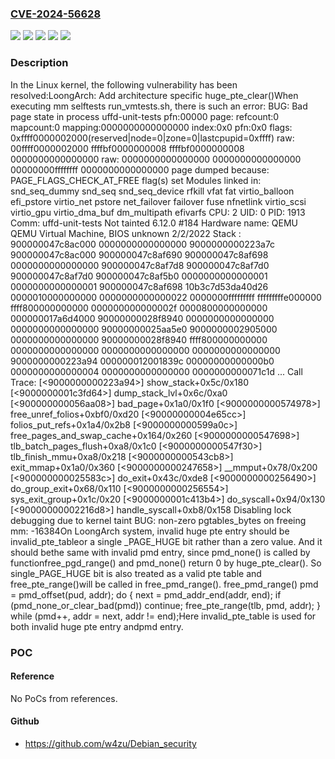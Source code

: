 ### [CVE-2024-56628](https://cve.mitre.org/cgi-bin/cvename.cgi?name=CVE-2024-56628)
![](https://img.shields.io/static/v1?label=Product&message=Linux&color=blue)
![](https://img.shields.io/static/v1?label=Version&message=&color=brightgreen)
![](https://img.shields.io/static/v1?label=Version&message=09cfefb7fa70c3af011b0db0a513fd80b2f18abc%20&color=brightgreen)
![](https://img.shields.io/static/v1?label=Version&message=5.19%20&color=brightgreen)
![](https://img.shields.io/static/v1?label=Vulnerability&message=n%2Fa&color=blue)

### Description

In the Linux kernel, the following vulnerability has been resolved:LoongArch: Add architecture specific huge_pte_clear()When executing mm selftests run_vmtests.sh, there is such an error: BUG: Bad page state in process uffd-unit-tests  pfn:00000 page: refcount:0 mapcount:0 mapping:0000000000000000 index:0x0 pfn:0x0 flags: 0xffff0000002000(reserved|node=0|zone=0|lastcpupid=0xffff) raw: 00ffff0000002000 ffffbf0000000008 ffffbf0000000008 0000000000000000 raw: 0000000000000000 0000000000000000 00000000ffffffff 0000000000000000 page dumped because: PAGE_FLAGS_CHECK_AT_FREE flag(s) set Modules linked in: snd_seq_dummy snd_seq snd_seq_device rfkill vfat fat    virtio_balloon efi_pstore virtio_net pstore net_failover failover fuse    nfnetlink virtio_scsi virtio_gpu virtio_dma_buf dm_multipath efivarfs CPU: 2 UID: 0 PID: 1913 Comm: uffd-unit-tests Not tainted 6.12.0 #184 Hardware name: QEMU QEMU Virtual Machine, BIOS unknown 2/2/2022 Stack : 900000047c8ac000 0000000000000000 9000000000223a7c 900000047c8ac000         900000047c8af690 900000047c8af698 0000000000000000 900000047c8af7d8         900000047c8af7d0 900000047c8af7d0 900000047c8af5b0 0000000000000001         0000000000000001 900000047c8af698 10b3c7d53da40d26 0000010000000000         0000000000000022 0000000fffffffff fffffffffe000000 ffff800000000000         000000000000002f 0000800000000000 000000017a6d4000 90000000028f8940         0000000000000000 0000000000000000 90000000025aa5e0 9000000002905000         0000000000000000 90000000028f8940 ffff800000000000 0000000000000000         0000000000000000 0000000000000000 9000000000223a94 000000012001839c         00000000000000b0 0000000000000004 0000000000000000 0000000000071c1d         ... Call Trace: [<9000000000223a94>] show_stack+0x5c/0x180 [<9000000001c3fd64>] dump_stack_lvl+0x6c/0xa0 [<900000000056aa08>] bad_page+0x1a0/0x1f0 [<9000000000574978>] free_unref_folios+0xbf0/0xd20 [<90000000004e65cc>] folios_put_refs+0x1a4/0x2b8 [<9000000000599a0c>] free_pages_and_swap_cache+0x164/0x260 [<9000000000547698>] tlb_batch_pages_flush+0xa8/0x1c0 [<9000000000547f30>] tlb_finish_mmu+0xa8/0x218 [<9000000000543cb8>] exit_mmap+0x1a0/0x360 [<9000000000247658>] __mmput+0x78/0x200 [<900000000025583c>] do_exit+0x43c/0xde8 [<9000000000256490>] do_group_exit+0x68/0x110 [<9000000000256554>] sys_exit_group+0x1c/0x20 [<9000000001c413b4>] do_syscall+0x94/0x130 [<90000000002216d8>] handle_syscall+0xb8/0x158 Disabling lock debugging due to kernel taint BUG: non-zero pgtables_bytes on freeing mm: -16384On LoongArch system, invalid huge pte entry should be invalid_pte_tableor a single _PAGE_HUGE bit rather than a zero value. And it should bethe same with invalid pmd entry, since pmd_none() is called by functionfree_pgd_range() and pmd_none() return 0 by huge_pte_clear(). So single_PAGE_HUGE bit is also treated as a valid pte table and free_pte_range()will be called in free_pmd_range().  free_pmd_range()        pmd = pmd_offset(pud, addr);        do {                next = pmd_addr_end(addr, end);                if (pmd_none_or_clear_bad(pmd))                        continue;                free_pte_range(tlb, pmd, addr);        } while (pmd++, addr = next, addr != end);Here invalid_pte_table is used for both invalid huge pte entry andpmd entry.

### POC

#### Reference
No PoCs from references.

#### Github
- https://github.com/w4zu/Debian_security

